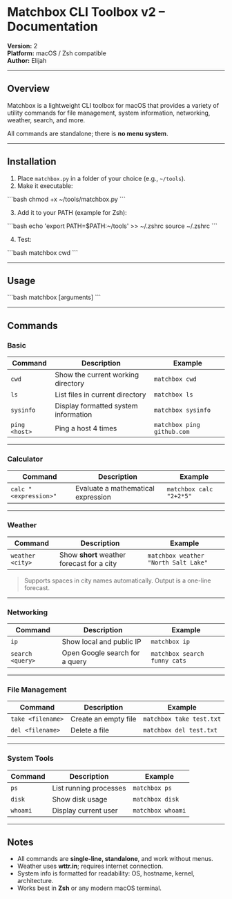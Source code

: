 # Matchbox CLI Toolbox v2 – Documentation

**Version:** 2  
**Platform:** macOS / Zsh compatible  
**Author:** Elijah  

---

## Overview

Matchbox is a lightweight CLI toolbox for macOS that provides a variety of utility commands for file management, system information, networking, weather, search, and more.  

All commands are standalone; there is **no menu system**.  

---

## Installation

1. Place `matchbox.py` in a folder of your choice (e.g., `~/tools`).  
2. Make it executable:

\```bash
chmod +x ~/tools/matchbox.py
\```

3. Add it to your PATH (example for Zsh):

\```bash
echo 'export PATH=$PATH:~/tools' >> ~/.zshrc
source ~/.zshrc
\```

4. Test:

\```bash
matchbox cwd
\```

---

## Usage

\```bash
matchbox <command> [arguments]
\```

---

## Commands

### Basic

| Command | Description | Example |
|---------|------------|---------|
| `cwd` | Show the current working directory | `matchbox cwd` |
| `ls` | List files in current directory | `matchbox ls` |
| `sysinfo` | Display formatted system information | `matchbox sysinfo` |
| `ping <host>` | Ping a host 4 times | `matchbox ping github.com` |

---

### Calculator

| Command | Description | Example |
|---------|------------|---------|
| `calc "<expression>"` | Evaluate a mathematical expression | `matchbox calc "2+2*5"` |

---

### Weather

| Command | Description | Example |
|---------|------------|---------|
| `weather <city>` | Show **short** weather forecast for a city | `matchbox weather "North Salt Lake"` |

> Supports spaces in city names automatically. Output is a one-line forecast.

---

### Networking

| Command | Description | Example |
|---------|------------|---------|
| `ip` | Show local and public IP | `matchbox ip` |
| `search <query>` | Open Google search for a query | `matchbox search funny cats` |

---

### File Management

| Command | Description | Example |
|---------|------------|---------|
| `take <filename>` | Create an empty file | `matchbox take test.txt` |
| `del <filename>` | Delete a file | `matchbox del test.txt` |

---

### System Tools

| Command | Description | Example |
|---------|------------|---------|
| `ps` | List running processes | `matchbox ps` |
| `disk` | Show disk usage | `matchbox disk` |
| `whoami` | Display current user | `matchbox whoami` |

---

## Notes

- All commands are **single-line, standalone**, and work without menus.  
- Weather uses **wttr.in**; requires internet connection.  
- System info is formatted for readability: OS, hostname, kernel, architecture.  
 - Works best in **Zsh** or any modern macOS terminal.
